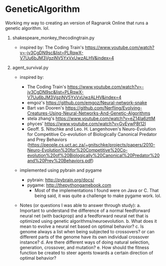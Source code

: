 # GeneticAlgorithm
Working my way to creating an version of Ragnarok Online that runs a genetic algorithm. lol.

1. shakespeare_monkey_thecodingtrain.py
    - inspired by: The Coding Train's https://www.youtube.com/watch?v=-jv3CgDN9sc&list=PLRqwX-V7Uu6bJM3VgzjNV5YxVxUwzALHV&index=4

2. agent_survival.py
    - inspired by:
        - The Coding Train's https://www.youtube.com/watch?v=-jv3CgDN9sc&list=PLRqwX-V7Uu6bJM3VgzjNV5YxVxUwzALHV&index=4
        - emgoz's https://github.com/emgoz/Neural-network-snake
        - Bart van Dooren's https://github.com/Nerfling/Evolving-Creatures-Using-Neural-Networks-And-Genetic-Algorithms
        - stela zhang's https://www.youtube.com/watch?v=eZ14la6zttM
        - phyces' https://www.youtube.com/watch?v=GvEywP8t12I
        - Geoff. S. Nitschke and Leo. H. Langenhoven's Neuro-Evolution for Competitive Co-evolution of Biologically Canonical Predator and Prey Behaviors (https://people.cs.uct.ac.za/~gnitschke/projects/papers/2010-Neuro-Evolution%20for%20Competitive%20Co-evolution%20of%20Biologically%20Canonical%20Predator%20and%20Prey%20Behaviors.pdf)
    - implemented using pybrain and pygame
        - pybrain: http://pybrain.org/docs/
        - pygame: http://thepythongamebook.com
            - Most of the implementations I found were on Java or C. That being said, it was quite a challenge to make pygame work. lol.
    
    - Notes (or questions I was able to answer through study):
        a. Important to understand the difference of a normal feedforward neural net (with backprop) and a feedforward neural net that is optimized using genetic algorithms/neuroevolution. 
        b. What does it mean to evolve a neural net based on optimal behavior?
        c. Is genome always a list when being subjected to crossovers? or can different parts of the genome have its own individual crossover instance?
        d. Are there different ways of doing natural selection, generation, crossover, and mutation?
        e. How should the fitness function be created to steer agents towards a certain direction of optimal behavior?
